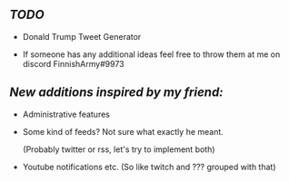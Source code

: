 *TODO*
-
- Donald Trump Tweet Generator

- If someone has any additional ideas feel free to throw them at me on discord FinnishArmy#9973

*New additions inspired by my friend:*
-
- Administrative features

- Some kind of feeds? Not sure what exactly he meant.

  (Probably twitter or rss, let's try to implement both)
  
- Youtube notifications etc. (So like twitch and ??? grouped with that)
